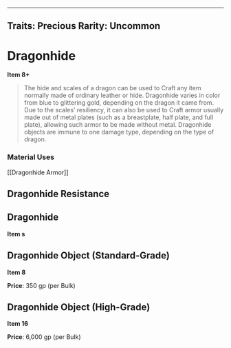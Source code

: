 
---

Traits: Precious
Rarity: Uncommon
---

# Dragonhide

**Item 8+**

> The hide and scales of a dragon can be used to Craft any item normally made of ordinary leather or hide. Dragonhide varies in color from blue to glittering gold, depending on the dragon it came from. Due to the scales’ resiliency, it can also be used to Craft armor usually made out of metal plates (such as a breastplate, half plate, and full plate), allowing such armor to be made without metal. Dragonhide objects are immune to one damage type, depending on the type of dragon.

### Material Uses

[[Dragonhide Armor]]

## Dragonhide Resistance

## Dragonhide

**Item s**

## Dragonhide Object (Standard-Grade)

**Item 8**

**Price**: 350 gp (per Bulk)

## Dragonhide Object (High-Grade)

**Item 16**

**Price**: 6,000 gp (per Bulk)
